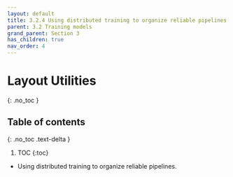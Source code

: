 ```yaml
---
layout: default
title: 3.2.4 Using distributed training to organize reliable pipelines
parent: 3.2 Training models
grand_parent: Section 3
has_children: true
nav_order: 4
---
```


# Layout Utilities
{: .no_toc }

## Table of contents
{: .no_toc .text-delta }

1. TOC
{:toc}

* Using distributed training to organize reliable pipelines.